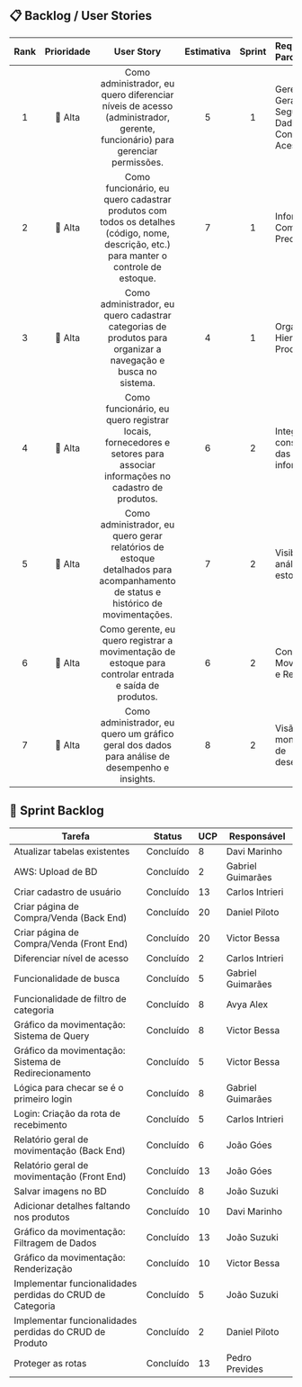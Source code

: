 ## 📋 Backlog / User Stories

| Rank | Prioridade | User Story | Estimativa | Sprint | Requisitos do Parceiro |
|:----:|:----------:|:----------:|:----------:|:------:|:-----------------------|
| 1 | 🔴 Alta | Como administrador, eu quero diferenciar níveis de acesso (administrador, gerente, funcionário) para gerenciar permissões. | 5 | 1 | Gerenciamento Geral, Segurança de Dados, Controle de Acessos |
| 2 | 🔴 Alta | Como funcionário, eu quero cadastrar produtos com todos os detalhes (código, nome, descrição, etc.) para manter o controle de estoque. | 7 | 1 | Informações Completas e Precisas |
| 3 | 🔴 Alta | Como administrador, eu quero cadastrar categorias de produtos para organizar a navegação e busca no sistema. | 4 | 1 | Organização Hierárquica dos Produtos |
| 4 | 🔴 Alta | Como funcionário, eu quero registrar locais, fornecedores e setores para associar informações no cadastro de produtos. | 6 | 2 | Integridade e consistência das informações |
| 5 | 🔴 Alta | Como administrador, eu quero gerar relatórios de estoque detalhados para acompanhamento de status e histórico de movimentações. | 7 | 2 | Visibilidade e análise de estoque |
| 6 | 🔴 Alta | Como gerente, eu quero registrar a movimentação de estoque para controlar entrada e saída de produtos. | 6 | 2 | Controle de Movimentações e Responsável |
| 7 | 🔴 Alta | Como administrador, eu quero um gráfico geral dos dados para análise de desempenho e insights. | 8 | 2 | Visão geral e monitoramento de desempenho |

## 📆 Sprint Backlog

| **Tarefa**                                          | **Status**   | **UCP** | **Responsável**      |
|-----------------------------------------------------|--------------|---------|----------------------|
| Atualizar tabelas existentes                        | Concluído    | 8       | Davi Marinho         |
| AWS: Upload de BD                                   | Concluído    | 2       | Gabriel Guimarães    |
| Criar cadastro de usuário                           | Concluído    | 13      | Carlos Intrieri      |
| Criar página de Compra/Venda (Back End)             | Concluído    | 20      | Daniel Piloto        |
| Criar página de Compra/Venda (Front End)            | Concluído    | 20      | Victor Bessa         |
| Diferenciar nível de acesso                         | Concluído    | 2       | Carlos Intrieri      |
| Funcionalidade de busca                             | Concluído    | 5       | Gabriel Guimarães    |
| Funcionalidade de filtro de categoria               | Concluído    | 8       | Avya Alex            |
| Gráfico da movimentação: Sistema de Query           | Concluído    | 8       | Victor Bessa         |
| Gráfico da movimentação: Sistema de Redirecionamento | Concluído   | 5       | Victor Bessa         |
| Lógica para checar se é o primeiro login            | Concluído    | 8       | Gabriel Guimarães    |
| Login: Criação da rota de recebimento               | Concluído    | 5       | Carlos Intrieri      |
| Relatório geral de movimentação (Back End)          | Concluído    | 6       | João Góes            |
| Relatório geral de movimentação (Front End)         | Concluído    | 13      | João Góes            |
| Salvar imagens no BD                                | Concluído    | 8       | João Suzuki          |
| Adicionar detalhes faltando nos produtos            | Concluído    | 10      | Davi Marinho         |
| Gráfico da movimentação: Filtragem de Dados         | Concluído    | 13      | João Suzuki          |
| Gráfico da movimentação: Renderização               | Concluído    | 10      | Victor Bessa         |
| Implementar funcionalidades perdidas do CRUD de Categoria | Concluído | 5       | João Suzuki       |
| Implementar funcionalidades perdidas do CRUD de Produto | Concluído | 2       | Daniel Piloto       |
| Proteger as rotas                                   | Concluído    | 13      | Pedro Prevides       |
